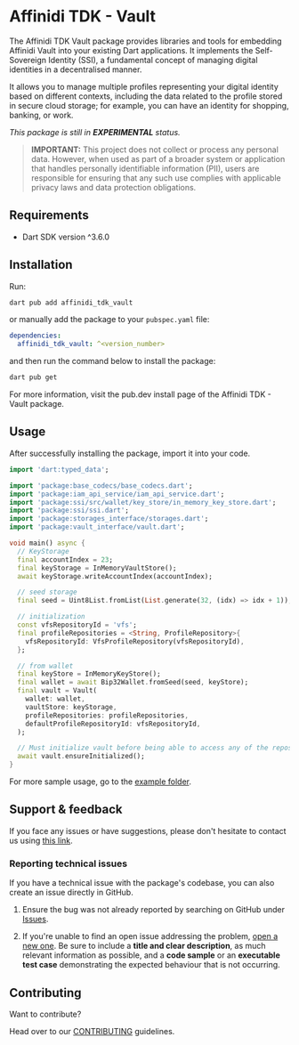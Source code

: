 # Affinidi TDK - Vault

The Affinidi TDK Vault package provides libraries and tools for embedding Affinidi Vault into your existing Dart applications. It implements the Self-Sovereign Identity (SSI), a fundamental concept of managing digital identities in a decentralised manner.

It allows you to manage multiple profiles representing your digital identity based on different contexts, including the data related to the profile stored in secure cloud storage; for example, you can have an identity for shopping, banking, or work.

*This package is still in **EXPERIMENTAL** status.* 

> **IMPORTANT:**
> This project does not collect or process any personal data. However, when used as part of a broader system or application that handles personally identifiable information (PII), users are responsible for ensuring that any such use complies with applicable privacy laws and data protection obligations.

## Requirements

- Dart SDK version ^3.6.0

## Installation

Run:

```bash
dart pub add affinidi_tdk_vault
```

or manually add the package to your `pubspec.yaml` file:

```yaml
dependencies:
  affinidi_tdk_vault: ^<version_number>
```

and then run the command below to install the package:

```bash
dart pub get
```

For more information, visit the pub.dev install page of the Affinidi TDK - Vault package.

## Usage

After successfully installing the package, import it into your code.

```dart
import 'dart:typed_data';

import 'package:base_codecs/base_codecs.dart';
import 'package:iam_api_service/iam_api_service.dart';
import 'package:ssi/src/wallet/key_store/in_memory_key_store.dart';
import 'package:ssi/ssi.dart';
import 'package:storages_interface/storages.dart';
import 'package:vault_interface/vault.dart';

void main() async {
  // KeyStorage
  final accountIndex = 23;
  final keyStorage = InMemoryVaultStore();
  await keyStorage.writeAccountIndex(accountIndex);

  // seed storage
  final seed = Uint8List.fromList(List.generate(32, (idx) => idx + 1));

  // initialization
  const vfsRepositoryId = 'vfs';
  final profileRepositories = <String, ProfileRepository>{
    vfsRepositoryId: VfsProfileRepository(vfsRepositoryId),
  };

  // from wallet
  final keyStore = InMemoryKeyStore();
  final wallet = await Bip32Wallet.fromSeed(seed, keyStore);
  final vault = Vault(
    wallet: wallet,
    vaultStore: keyStorage,
    profileRepositories: profileRepositories,
    defaultProfileRepositoryId: vfsRepositoryId,
  );

  // Must initialize vault before being able to access any of the repositories
  await vault.ensureInitialized();
}

```

For more sample usage, go to the [example folder](https://github.com/affinidi/affinidi-tdk/tree/main/packages/dart).


## Support & feedback

If you face any issues or have suggestions, please don't hesitate to contact us using [this link](https://share.hsforms.com/1i-4HKZRXSsmENzXtPdIG4g8oa2v).

### Reporting technical issues

If you have a technical issue with the package's codebase, you can also create an issue directly in GitHub.

1. Ensure the bug was not already reported by searching on GitHub under
   [Issues](https://github.com/affinidi/affinidi-tdk/issues).

2. If you're unable to find an open issue addressing the problem,
   [open a new one](https://github.com/affinidi/affinidi-tdk/issues/new).
   Be sure to include a **title and clear description**, as much relevant information as possible,
   and a **code sample** or an **executable test case** demonstrating the expected behaviour that is not occurring.

## Contributing

Want to contribute?

Head over to our [CONTRIBUTING](https://github.com/affinidi/affinidi-tdk/blob/main/CONTRIBUTING.md) guidelines.